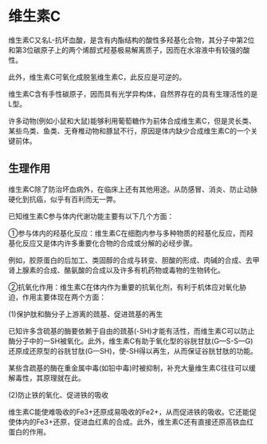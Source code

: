 # 维生素C

维生素C又名L-抗坏血酸，是含有内酯结构的酸性多羟基化合物，其分子中第2位和第3位碳原子上的两个烯醇式羟基极易解离质子，因而在水溶液中有较强的酸性。

此外，维生素C可氧化成脱氢维生素C，此反应是可逆的。

维生素C含有手性碳原子，因而具有光学异构体，自然界存在的具有生理活性的是L型。

许多动物(例如小鼠和大鼠)能够利用葡萄糖作为前体合成维生素C，但是灵长类、某些鸟类、鱼类、无脊椎动物和豚鼠不行，原因是体内缺少合成维生素C的一个关键前体。

## 生理作用

维生素C除了防治坏血病外，在临床上还有其他用途。从防感冒、消炎、防止动脉硬化到抗癌，似乎有百利而无一弊。

已知维生素C参与体内代谢功能主要有以下几个方面：

①参与体内的羟基化反应：维生素C在细胞内参与多种物质的羟基化反应，而羟基化反应又是体内许多重要化合物的合成或分解的必经步骤。

例如，胶原蛋白的后加工、类固醇的合成与转变、胆酸的形成、肉碱的合成、去甲肾上腺素的合成、酪氨酸的合成以及许多有机药物或毒物的生物转化。

②抗氧化作用：维生素C在体内作为重要的抗氧化剂，有利于机体应对氧化胁迫，作用主要体现在两个方面：

(1)保护肽和酶分子上游离的巯基、促进巯基的再生

已知许多含硫基的酶要依赖于自由的巯基(-SH)才能有活性，而维生素C可以防止酶分子中的一SH被氧化。此外，维生素C有助于氧化型的谷胱甘肽(G—S-S—G)还原成还原型的谷胱甘肽(G—SH)，使-SH得以再生，从而保证谷胱甘肽的功能。

某些含疏基的酶在重金属中毒(如铅中毒)时被抑制，补充大量维生素C往往可以缓解毒性，其原理就在此。

(2)防止铁的氧化、促进铁的吸收

维生素C能使难吸收的Fe3+还原成易吸收的Fe2+，从而促进铁的吸收。它还能促使体内的Fe3+还原，促进血红素的合成。此外，维生素C还有直接还原高铁血红蛋白的作用。